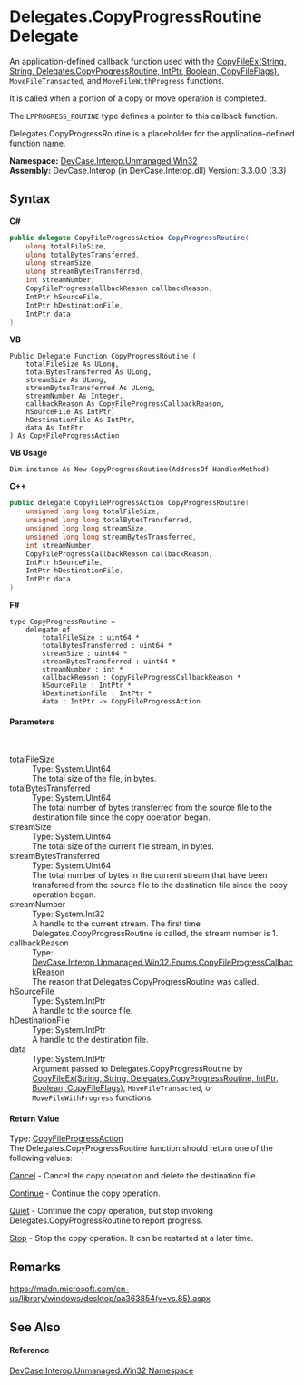 # Delegates.CopyProgressRoutine Delegate
 

An application-defined callback function used with the <a href="M_DevCase_Interop_Unmanaged_Win32_NativeMethods_CopyFileEx">CopyFileEx(String, String, Delegates.CopyProgressRoutine, IntPtr, Boolean, CopyFileFlags)</a>, `MoveFileTransacted`, and `MoveFileWithProgress` functions. 

 It is called when a portion of a copy or move operation is completed. 

 The `LPPROGRESS_ROUTINE` type defines a pointer to this callback function. 

Delegates.CopyProgressRoutine is a placeholder for the application-defined function name.

**Namespace:**&nbsp;<a href="N_DevCase_Interop_Unmanaged_Win32">DevCase.Interop.Unmanaged.Win32</a><br />**Assembly:**&nbsp;DevCase.Interop (in DevCase.Interop.dll) Version: 3.3.0.0 (3.3)

## Syntax

**C#**<br />
``` C#
public delegate CopyFileProgressAction CopyProgressRoutine(
	ulong totalFileSize,
	ulong totalBytesTransferred,
	ulong streamSize,
	ulong streamBytesTransferred,
	int streamNumber,
	CopyFileProgressCallbackReason callbackReason,
	IntPtr hSourceFile,
	IntPtr hDestinationFile,
	IntPtr data
)
```

**VB**<br />
``` VB
Public Delegate Function CopyProgressRoutine ( 
	totalFileSize As ULong,
	totalBytesTransferred As ULong,
	streamSize As ULong,
	streamBytesTransferred As ULong,
	streamNumber As Integer,
	callbackReason As CopyFileProgressCallbackReason,
	hSourceFile As IntPtr,
	hDestinationFile As IntPtr,
	data As IntPtr
) As CopyFileProgressAction
```

**VB Usage**<br />
``` VB Usage
Dim instance As New CopyProgressRoutine(AddressOf HandlerMethod)
```

**C++**<br />
``` C++
public delegate CopyFileProgressAction CopyProgressRoutine(
	unsigned long long totalFileSize, 
	unsigned long long totalBytesTransferred, 
	unsigned long long streamSize, 
	unsigned long long streamBytesTransferred, 
	int streamNumber, 
	CopyFileProgressCallbackReason callbackReason, 
	IntPtr hSourceFile, 
	IntPtr hDestinationFile, 
	IntPtr data
)
```

**F#**<br />
``` F#
type CopyProgressRoutine = 
    delegate of 
        totalFileSize : uint64 * 
        totalBytesTransferred : uint64 * 
        streamSize : uint64 * 
        streamBytesTransferred : uint64 * 
        streamNumber : int * 
        callbackReason : CopyFileProgressCallbackReason * 
        hSourceFile : IntPtr * 
        hDestinationFile : IntPtr * 
        data : IntPtr -> CopyFileProgressAction
```


#### Parameters
&nbsp;<dl><dt>totalFileSize</dt><dd>Type: System.UInt64<br />The total size of the file, in bytes.</dd><dt>totalBytesTransferred</dt><dd>Type: System.UInt64<br />The total number of bytes transferred from the source file to the destination file since the copy operation began.</dd><dt>streamSize</dt><dd>Type: System.UInt64<br />The total size of the current file stream, in bytes.</dd><dt>streamBytesTransferred</dt><dd>Type: System.UInt64<br />The total number of bytes in the current stream that have been transferred from the source file to the destination file since the copy operation began.</dd><dt>streamNumber</dt><dd>Type: System.Int32<br />A handle to the current stream. The first time Delegates.CopyProgressRoutine is called, the stream number is 1.</dd><dt>callbackReason</dt><dd>Type: <a href="T_DevCase_Interop_Unmanaged_Win32_Enums_CopyFileProgressCallbackReason">DevCase.Interop.Unmanaged.Win32.Enums.CopyFileProgressCallbackReason</a><br />The reason that Delegates.CopyProgressRoutine was called.</dd><dt>hSourceFile</dt><dd>Type: System.IntPtr<br />A handle to the source file.</dd><dt>hDestinationFile</dt><dd>Type: System.IntPtr<br />A handle to the destination file.</dd><dt>data</dt><dd>Type: System.IntPtr<br />Argument passed to Delegates.CopyProgressRoutine by <a href="M_DevCase_Interop_Unmanaged_Win32_NativeMethods_CopyFileEx">CopyFileEx(String, String, Delegates.CopyProgressRoutine, IntPtr, Boolean, CopyFileFlags)</a>, `MoveFileTransacted`, or `MoveFileWithProgress` functions.</dd></dl>

#### Return Value
Type: <a href="T_DevCase_Interop_Unmanaged_Win32_Enums_CopyFileProgressAction">CopyFileProgressAction</a><br />The Delegates.CopyProgressRoutine function should return one of the following values: 

<a href="T_DevCase_Interop_Unmanaged_Win32_Enums_CopyFileProgressAction">Cancel</a> - Cancel the copy operation and delete the destination file. 

<a href="T_DevCase_Interop_Unmanaged_Win32_Enums_CopyFileProgressAction">Continue</a> - Continue the copy operation. 

<a href="T_DevCase_Interop_Unmanaged_Win32_Enums_CopyFileProgressAction">Quiet</a> - Continue the copy operation, but stop invoking Delegates.CopyProgressRoutine to report progress. 

<a href="T_DevCase_Interop_Unmanaged_Win32_Enums_CopyFileProgressAction">Stop</a> - Stop the copy operation. It can be restarted at a later time.

## Remarks
<a href="https://msdn.microsoft.com/en-us/library/windows/desktop/aa363854(v=vs.85).aspx" target="_blank">https://msdn.microsoft.com/en-us/library/windows/desktop/aa363854(v=vs.85).aspx</a>

## See Also


#### Reference
<a href="N_DevCase_Interop_Unmanaged_Win32">DevCase.Interop.Unmanaged.Win32 Namespace</a><br />
